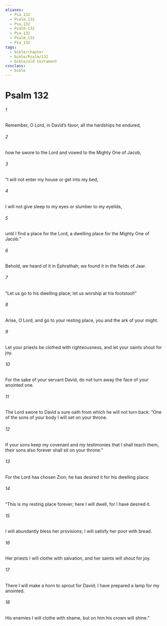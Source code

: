 ```yaml
---
aliases:
  - Psa 132
  - Psalm.132
  - Psa.132
  - Psalm-132
  - Psa-132
  - Psalm_132
  - Psa_132
tags:
  - bible/chapter
  - bible/Psalm/132
  - bible/old testament
cssclass:
  - bible
---
```


# Psalm 132

###### 1
Remember, O Lord, in David’s favor, all the hardships he endured,
###### 2
how he swore to the Lord and vowed to the Mighty One of Jacob,
###### 3
“I will not enter my house or get into my bed,
###### 4
I will not give sleep to my eyes or slumber to my eyelids,
###### 5
until I find a place for the Lord, a dwelling place for the Mighty One of Jacob.”
###### 6
Behold, we heard of it in Ephrathah; we found it in the fields of Jaar.
###### 7
“Let us go to his dwelling place; let us worship at his footstool!”
###### 8
Arise, O Lord, and go to your resting place, you and the ark of your might.
###### 9
Let your priests be clothed with righteousness, and let your saints shout for joy.
###### 10
For the sake of your servant David, do not turn away the face of your anointed one.
###### 11
The Lord swore to David a sure oath from which he will not turn back: “One of the sons of your body I will set on your throne.
###### 12
If your sons keep my covenant and my testimonies that I shall teach them, their sons also forever shall sit on your throne.”
###### 13
For the Lord has chosen Zion; he has desired it for his dwelling place:
###### 14
“This is my resting place forever; here I will dwell, for I have desired it.
###### 15
I will abundantly bless her provisions; I will satisfy her poor with bread.
###### 16
Her priests I will clothe with salvation, and her saints will shout for joy.
###### 17
There I will make a horn to sprout for David; I have prepared a lamp for my anointed.
###### 18
His enemies I will clothe with shame, but on him his crown will shine.”


